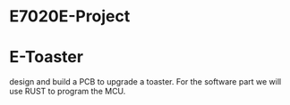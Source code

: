 # E7020E-Project

# E-Toaster
design and build a PCB to upgrade a toaster. For the software part we will use RUST to program the MCU.
